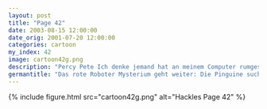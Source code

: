 ```yaml
---
layout: post
title: "Page 42"
date: 2003-08-15 12:00:00
date_orig: 2001-07-20 12:00:00
categories: cartoon
my_index: 42
image: cartoon42g.png
description: "Percy Pete Ich denke jemand hat an meinem Computer rumgespielt Die haben einige Datein gelöscht und einen großen roten Abdruck auf der Tastatur hinterlassen Wißt ihr was da passiert sein könnte Hazel"
germantitle: "Das rote Roboter Mysterium geht weiter: Die Pinguine suchen nach Spuren"
---
```


{% include figure.html src="cartoon42g.png" alt="Hackles Page 42"  %}
